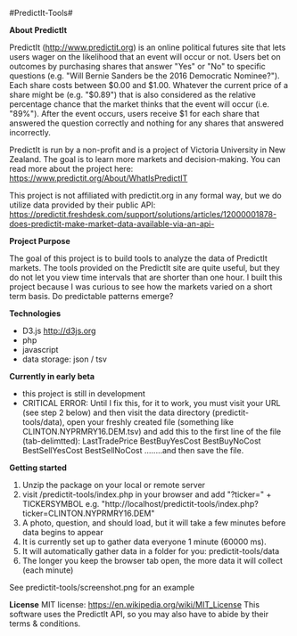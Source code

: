 #PredictIt-Tools#

**About PredictIt**

PredictIt (http://www.predictit.org) is an online political futures site that lets users wager on the likelihood that an event will occur or not. Users bet on outcomes by purchasing shares that answer "Yes" or "No" to specific questions (e.g. "Will Bernie Sanders be the 2016 Democratic Nominee?"). Each share costs between $0.00 and $1.00. Whatever the current price of a share might be (e.g. "$0.89") that is also considered as the relative percentage chance that the market thinks that the event will occur (i.e. "89%"). After the event occurs, users receive $1 for each share that answered the question correctly and nothing for any shares that answered incorrectly.

PredictIt is run by a non-profit and is a project of Victoria University in New Zealand. The goal is to learn more markets and decision-making. You can read more about the project here: https://www.predictit.org/About/WhatIsPredictIT

This project is not affiliated with predictit.org in any formal way, but we do utilize data provided by their public API: https://predictit.freshdesk.com/support/solutions/articles/12000001878-does-predictit-make-market-data-available-via-an-api-


**Project Purpose**

The goal of this project is to build tools to analyze the data of PredictIt markets. The tools provided on the PredictIt site are quite useful, but they do not let you view time intervals that are shorter than one hour. I built this project because I was curious to see how the markets varied on a short term basis.  Do predictable patterns emerge?

**Technologies**
- D3.js http://d3js.org
- php
- javascript
- data storage: json / tsv

**Currently in early beta**
- this project is still in development
- CRITICAL ERROR: Until I fix this, for it to work, you must visit your URL (see step 2 below) and then visit the data directory (predictit-tools/data), open your freshly created file (something like CLINTON.NYPRMRY16.DEM.tsv) and add this to the first line of the file (tab-delimtted):	LastTradePrice	BestBuyYesCost	BestBuyNoCost	BestSellYesCost	BestSellNoCost ........and then save the file.

**Getting started**
1. Unzip the package on your local or remote server
2. visit /predictit-tools/index.php in your browser and add "?ticker=" + TICKERSYMBOL
   e.g. "http://localhost/predictit-tools/index.php?ticker=CLINTON.NYPRMRY16.DEM"
3. A photo, question, and  should load, but it will take a few minutes before data begins to appear 
4. It is currently set up to gather data everyone 1 minute (60000 ms). 
5. It will automatically gather data in a folder for you: predictit-tools/data
6. The longer you keep the browser tab open, the more data it will collect (each minute)

See predictit-tools/screenshot.png for an example


**License**
MIT license: https://en.wikipedia.org/wiki/MIT_License
This software uses the PredictIt API, so you may also have to abide by their terms & conditions.



